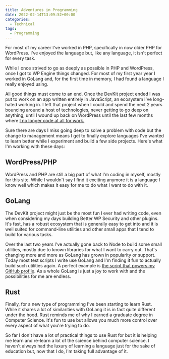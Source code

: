 ```yaml
---
title: Adventures in Programming
date: 2022-02-14T13:09:52+00:00
categories:
  - Technical
tags:
  - Programming
---
```


For most of my career I've worked in PHP, specifically in now older PHP for WordPress. I've enjoyed the language but, like any language, it isn't perfect for every task.

While I once strived to go as deeply as possible in PHP and WordPress, once I got to WP Engine things changed. For most of my first year year I worked in GoLang and, for the first time in memory, I had found a language I really enjoyed using.

All good things must come to an end. Once the DevKit project ended I was put to work on an app written entirely in JavaScript, an ecosystem I've long-hated working in. I left that project when I could and spend the next 2 years bouncing around a host of technologies, never getting to go deep on anything, until I wound up back on WordPress until the last few months where [I no longer code at all for work.][1]

Sure there are days I miss going deep to solve a problem with code but the change to management means I get to finally explore languages I've wanted to learn better while I experiment and build a few side projects. Here's what I'm working with these days:

## WordPress/PHP

WordPress and PHP are still a big part of what I'm coding in myself, mostly for this site. While I wouldn't say I find it exciting anymore it is a language I know well which makes it easy for me to do what I want to do with it.

## GoLang

The DevKit project might just be the most fun I ever had writing code, even when considering my days building Better WP Security and other plugins. It's fast, has a robust ecosystem that is generally easy to get into and it is well suited for command-line utilities and other small apps that I tend to build for various tasks.

Over the last two years I've actually gone back to Node to build some small utilities, mostly due to known libraries for what I want to carry out. That's changing more and more as GoLang has grown in popularity or support. Today most test scripts I write use GoLang and I'm finding it fun to actually build such utilities again. A perfect example is [the script that powers my GitHub profile][2]. As a whole GoLang is just a joy to work with and the possibilities for me are endless.

## Rust

Finally, for a new type of programming I've been starting to learn Rust. While it shares a lot of similarities with GoLang it is in fact quite different under the hood. Rust reminds me of why I earned a graduate degree in Computer Science. It's fun to use but allows you much more control over every aspect of what you're trying to do.

So far I don't have a lot of practical things to use Rust for but it is helping me learn and re-learn a lot of the science behind computer science. I haven't always had the luxury of learning a language just for the sake of education but, now that I do, I'm taking full advantage of it.

 [1]: /2021/12/bye-bye-dev-work-and-hello-engineering-management/
 [2]: https://github.com/ChrisWiegman/ChrisWiegman/blob/main/update/main.go